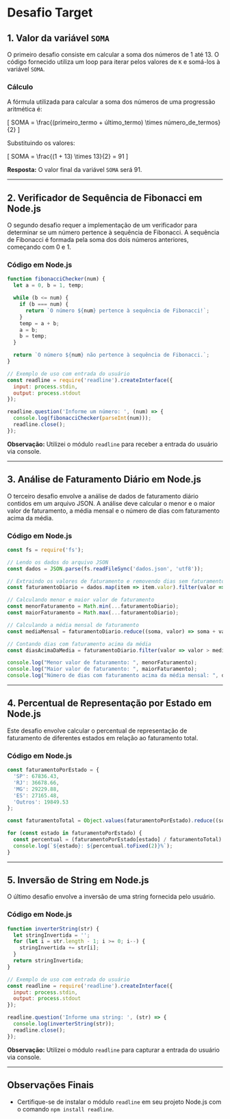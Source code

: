 # Desafio Target

## 1. Valor da variável `SOMA`

O primeiro desafio consiste em calcular a soma dos números de 1 até 13. O código fornecido utiliza um loop para iterar pelos valores de `K` e somá-los à variável `SOMA`.

### Cálculo

A fórmula utilizada para calcular a soma dos números de uma progressão aritmética é:

\[
SOMA = \frac{(primeiro\_termo + último\_termo) \times número\_de\_termos}{2}
\]

Substituindo os valores:

\[
SOMA = \frac{(1 + 13) \times 13}{2} = 91
\]

**Resposta:** O valor final da variável `SOMA` será 91.

---

## 2. Verificador de Sequência de Fibonacci em Node.js

O segundo desafio requer a implementação de um verificador para determinar se um número pertence à sequência de Fibonacci. A sequência de Fibonacci é formada pela soma dos dois números anteriores, começando com 0 e 1.

### Código em Node.js

```javascript
function fibonacciChecker(num) {
  let a = 0, b = 1, temp;

  while (b <= num) {
    if (b === num) {
      return `O número ${num} pertence à sequência de Fibonacci!`;
    }
    temp = a + b;
    a = b;
    b = temp;
  }

  return `O número ${num} não pertence à sequência de Fibonacci.`;
}

// Exemplo de uso com entrada do usuário
const readline = require('readline').createInterface({
  input: process.stdin,
  output: process.stdout
});

readline.question('Informe um número: ', (num) => {
  console.log(fibonacciChecker(parseInt(num)));
  readline.close();
});
```

**Observação:** Utilizei o módulo `readline` para receber a entrada do usuário via console.

---

## 3. Análise de Faturamento Diário em Node.js

O terceiro desafio envolve a análise de dados de faturamento diário contidos em um arquivo JSON. A análise deve calcular o menor e o maior valor de faturamento, a média mensal e o número de dias com faturamento acima da média.

### Código em Node.js

```javascript
const fs = require('fs');

// Lendo os dados do arquivo JSON
const dados = JSON.parse(fs.readFileSync('dados.json', 'utf8'));

// Extraindo os valores de faturamento e removendo dias sem faturamento
const faturamentoDiario = dados.map(item => item.valor).filter(valor => valor > 0);

// Calculando menor e maior valor de faturamento
const menorFaturamento = Math.min(...faturamentoDiario);
const maiorFaturamento = Math.max(...faturamentoDiario);

// Calculando a média mensal de faturamento
const mediaMensal = faturamentoDiario.reduce((soma, valor) => soma + valor, 0) / faturamentoDiario.length;

// Contando dias com faturamento acima da média
const diasAcimaDaMedia = faturamentoDiario.filter(valor => valor > mediaMensal).length;

console.log("Menor valor de faturamento: ", menorFaturamento);
console.log("Maior valor de faturamento: ", maiorFaturamento);
console.log("Número de dias com faturamento acima da média mensal: ", diasAcimaDaMedia);
```


---

## 4. Percentual de Representação por Estado em Node.js

Este desafio envolve calcular o percentual de representação de faturamento de diferentes estados em relação ao faturamento total.

### Código em Node.js

```javascript
const faturamentoPorEstado = {
  'SP': 67836.43,
  'RJ': 36678.66,
  'MG': 29229.88,
  'ES': 27165.48,
  'Outros': 19849.53
};

const faturamentoTotal = Object.values(faturamentoPorEstado).reduce((soma, valor) => soma + valor, 0);

for (const estado in faturamentoPorEstado) {
  const percentual = (faturamentoPorEstado[estado] / faturamentoTotal) * 100;
  console.log(`${estado}: ${percentual.toFixed(2)}%`);
}
```

---

## 5. Inversão de String em Node.js

O último desafio envolve a inversão de uma string fornecida pelo usuário.

### Código em Node.js

```javascript
function inverterString(str) {
  let stringInvertida = '';
  for (let i = str.length - 1; i >= 0; i--) {
    stringInvertida += str[i];
  }
  return stringInvertida;
}

// Exemplo de uso com entrada do usuário
const readline = require('readline').createInterface({
  input: process.stdin,
  output: process.stdout
});

readline.question('Informe uma string: ', (str) => {
  console.log(inverterString(str));
  readline.close();
});
```

**Observação:** Utilizei o módulo `readline` para capturar a entrada do usuário via console.

---

## Observações Finais

- Certifique-se de instalar o módulo `readline` em seu projeto Node.js com o comando `npm install readline`.
